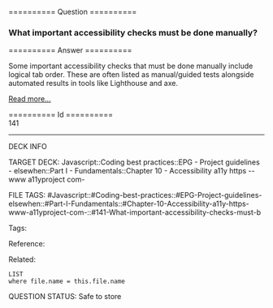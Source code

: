 ========== Question ==========  

### What important accessibility checks must be done manually?  

========== Answer ==========  

Some important accessibility checks that must be done manually include logical tab order. These are often listed as manual/guided tests alongside automated results in tools like Lighthouse and axe.

[Read more...](https://web.dev/lighthouse-accessibility/#additional-items-to-manually-check)

========== Id ==========  
141

---

DECK INFO

TARGET DECK: Javascript::Coding best practices::EPG - Project guidelines - elsewhen::Part I - Fundamentals::Chapter 10 - Accessibility a11y https --www a11yproject com-

FILE TAGS: #Javascript::#Coding-best-practices::#EPG-Project-guidelines-elsewhen::#Part-I-Fundamentals::#Chapter-10-Accessibility-a11y-https-www-a11yproject-com-::#141-What-important-accessibility-checks-must-b

Tags:

Reference:

Related:

```dataview
LIST
where file.name = this.file.name
```

QUESTION STATUS: Safe to store
